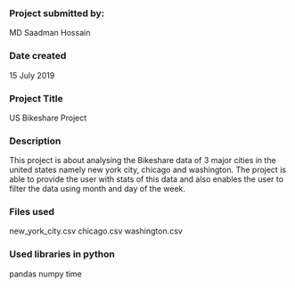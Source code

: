 
### Project submitted by:
MD Saadman Hossain

### Date created
15 July 2019

### Project Title
US Bikeshare Project

### Description
This project is about analysing the Bikeshare data of 3 major cities in the united states namely new york city, chicago and washington. The project is able to provide the user with stats of this data and also enables the user to filter the data using month and day of the week.

### Files used
new_york_city.csv
chicago.csv
washington.csv

### Used libraries in python
pandas
numpy
time
